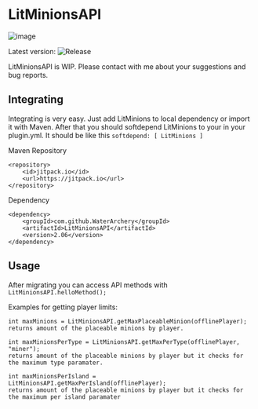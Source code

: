 # LitMinionsAPI

![image](https://github.com/WaterArchery/LitMinionsAPI/assets/64959220/c8b97da0-c4f2-4103-beb6-af2d8c46873c)


Latest version: ![Release](https://jitpack.io/v/WaterArchery/LitMinionsAPI.svg)

LitMinionsAPI is WIP. Please contact with me about your suggestions and bug reports.

## Integrating

  Integrating is very easy. Just add LitMinions to local dependency or import it with Maven. After that you should softdepend LitMinions to your in your plugin.yml. It should be like this ```softdepend: [ LitMinions ]```

  Maven Repository
  
	<repository>
	    <id>jitpack.io</id>
	    <url>https://jitpack.io</url>
	</repository>

  Dependency

	<dependency>
	    <groupId>com.github.WaterArchery</groupId>
	    <artifactId>LitMinionsAPI</artifactId>
	    <version>2.06</version>
	</dependency>
  
  
## Usage

  After migrating you can access API methods with ```LitMinionsAPI.helloMethod();```
  
  Examples for getting player limits:
  
  ```
  int maxMinions = LitMinionsAPI.getMaxPlaceableMinion(offlinePlayer);
  returns amount of the placeable minions by player.
  
  int maxMinionsPerType = LitMinionsAPI.getMaxPerType(offlinePlayer, "miner");
  returns amount of the placeable minions by player but it checks for the maximum type paramater.
  
  int maxMinionsPerIsland = LitMinionsAPI.getMaxPerIsland(offlinePlayer);
  returns amount of the placeable minions by player but it checks for the maximum per island paramater
  ```
